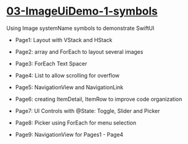 # [03-ImageUiDemo-1-symbols](https://github.com/mobilelabclass-itp/03-ImageUiDemo-1-symbols)

Using Image systemName symbols to demonstrate SwiftUI

- Page1: Layout with VStack and HStack

- Page2: array and ForEach to layout several images

- Page3: ForEach Text Spacer

- Page4: List to allow scrolling for overflow

- Page5: NavigationView and NavigationLink

- Page6: creating ItemDetail, ItemRow to improve code organization

- Page7: UI Controls with @State: Toggle, Slider and Picker

- Page8: Picker using ForEach for menu selection

- Page9: NavigationView for Pages1 - Page4
